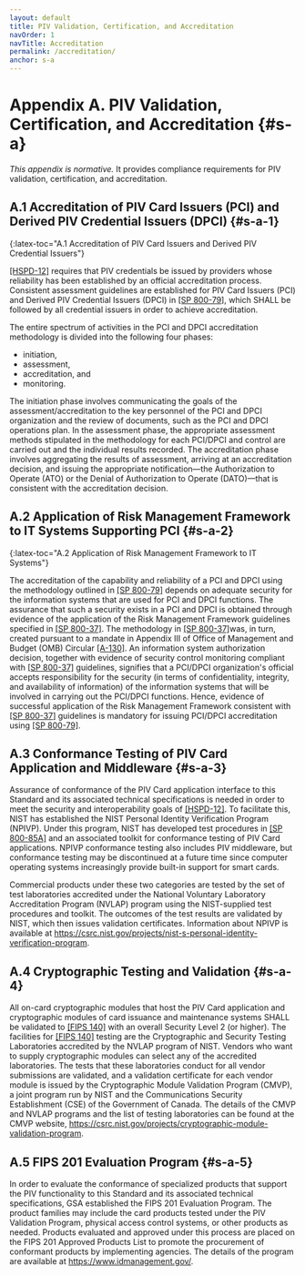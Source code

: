 ```yaml
---
layout: default
title: PIV Validation, Certification, and Accreditation
navOrder: 1
navTitle: Accreditation
permalink: /accreditation/
anchor: s-a
---
```

# Appendix A. PIV Validation, Certification, and Accreditation {#s-a}

_This appendix is normative._ It provides compliance requirements for PIV validation, certification, and accreditation.

## A.1 Accreditation of PIV Card Issuers (PCI) and Derived PIV Credential Issuers (DPCI) {#s-a-1}
{:latex-toc="A.1 Accreditation of PIV Card Issuers and Derived PIV Credential Issuers"}

[[HSPD-12]](references.md#ref-HSPD-12) requires that PIV credentials be issued by providers whose reliability has been established by an
official accreditation process. Consistent assessment guidelines are established for PIV Card Issuers (PCI) and Derived PIV Credential Issuers (DPCI) in [[SP 800-79]](references.md#ref-SP-800-79), which SHALL be followed by all credential issuers in order to achieve accreditation.

The entire spectrum of activities in the PCI and DPCI accreditation methodology is divided into the following four
phases:

- initiation,
- assessment,
- accreditation, and
- monitoring.

The initiation phase involves communicating the goals of the assessment/accreditation to the key
personnel of the PCI and DPCI organization and the review of documents, such as the PCI and DPCI operations plan. In the
assessment phase, the appropriate assessment methods stipulated in the methodology for each PCI/DPCI and control
are carried out and the individual results recorded. The accreditation phase involves aggregating the
results of assessment, arriving at an accreditation decision, and issuing the appropriate notification&mdash;the
Authorization to Operate (ATO) or the Denial of Authorization to Operate (DATO)&mdash;that is consistent with
the accreditation decision.

## A.2 Application of Risk Management Framework to IT Systems Supporting PCI {#s-a-2}
{:latex-toc="A.2 Application of Risk Management Framework to IT Systems"}

The accreditation of the capability and reliability of a PCI and DPCI using the methodology outlined in [[SP 800-79]](references.md#ref-SP-800-79) depends on adequate security for the information systems that are used for PCI and DPCI functions. The
assurance that such a security exists in a PCI and DPCI is obtained through evidence of the application of the Risk
Management Framework guidelines specified in [[SP 800-37]](references.md#ref-SP-800-37). The methodology in [[SP 800-37]](references.md#ref-SP-800-37)was, in turn,
created pursuant to a mandate in Appendix III of Office of Management and Budget (OMB) Circular
[[A-130]](references.md#ref-A-130). An information system authorization decision, together with evidence of security control
monitoring compliant with [[SP 800-37]](references.md#ref-SP-800-37) guidelines, signifies that a PCI/DPCI organization's official accepts
responsibility for the security (in terms of confidentiality, integrity, and availability of information) of the
information systems that will be involved in carrying out the PCI/DPCI functions. Hence, evidence of
successful application of the Risk Management Framework consistent with [[SP 800-37]](references.md#ref-SP-800-37) guidelines is
mandatory for issuing PCI/DPCI accreditation using [[SP 800-79]](references.md#ref-SP-800-79). 

## A.3 Conformance Testing of PIV Card Application and Middleware {#s-a-3}

Assurance of conformance of the PIV Card application interface to this Standard
and its associated technical specifications is needed in order to meet the security and interoperability
goals of [[HSPD-12]](references.md#ref-HSPD-12). To facilitate this, NIST has established the NIST Personal Identity Verification
Program (NPIVP). Under this program, NIST has developed test procedures in [[SP 800-85A]](references.md#ref-SP-800-85A) and an associated toolkit
for conformance testing of PIV Card applications. NPIVP conformance testing also includes PIV middleware, but conformance testing may be discontinued at a future time since computer operating systems increasingly provide built-in support for smart cards.

Commercial products under these two categories are tested by the set of test laboratories accredited under
the National Voluntary Laboratory Accreditation Program (NVLAP) program using the NIST-supplied
test procedures and toolkit. The outcomes of the test results are validated by NIST, which then issues
validation certificates. Information about NPIVP is available at
<https://csrc.nist.gov/projects/nist-s-personal-identity-verification-program>.

## A.4 Cryptographic Testing and Validation {#s-a-4}

All on-card cryptographic modules that host the PIV Card application and cryptographic modules of card
issuance and maintenance systems SHALL be validated to [[FIPS 140]](references.md#ref-FIPS140) with an overall Security Level 2 (or
higher). The facilities for [[FIPS 140]](references.md#ref-FIPS140) testing are the Cryptographic and Security Testing Laboratories
accredited by the NVLAP program of NIST. Vendors who want to supply cryptographic modules can
select any of the accredited laboratories. The tests that these laboratories conduct for all vendor
submissions are validated, and a validation certificate for each vendor module is issued by the
Cryptographic Module Validation Program (CMVP), a joint program run by NIST and the
Communications Security Establishment (CSE) of the Government of Canada. The details of the CMVP
and NVLAP programs and the list of testing laboratories can be found at the CMVP website,
<https://csrc.nist.gov/projects/cryptographic-module-validation-program>.

## A.5 FIPS 201 Evaluation Program {#s-a-5}

In order to evaluate the conformance of specialized products that support the PIV functionality to
this Standard and its associated technical specifications, GSA
established the FIPS 201 Evaluation Program. The product families may include
the card products tested under the PIV Validation Program, physical access control systems, or other products as needed. Products evaluated and
approved under this process are placed on the FIPS 201 Approved Products List to promote the procurement
of conformant products by implementing agencies. The details of the program are available at
<https://www.idmanagement.gov/>.
